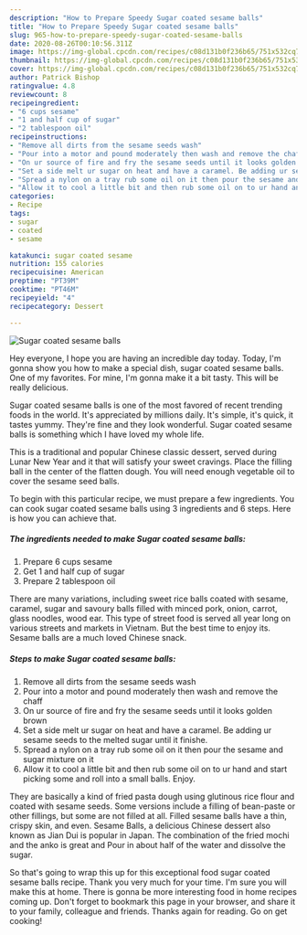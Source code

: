 ```yaml
---
description: "How to Prepare Speedy Sugar coated sesame balls"
title: "How to Prepare Speedy Sugar coated sesame balls"
slug: 965-how-to-prepare-speedy-sugar-coated-sesame-balls
date: 2020-08-26T00:10:56.311Z
image: https://img-global.cpcdn.com/recipes/c08d131b0f236b65/751x532cq70/sugar-coated-sesame-balls-recipe-main-photo.jpg
thumbnail: https://img-global.cpcdn.com/recipes/c08d131b0f236b65/751x532cq70/sugar-coated-sesame-balls-recipe-main-photo.jpg
cover: https://img-global.cpcdn.com/recipes/c08d131b0f236b65/751x532cq70/sugar-coated-sesame-balls-recipe-main-photo.jpg
author: Patrick Bishop
ratingvalue: 4.8
reviewcount: 8
recipeingredient:
- "6 cups sesame"
- "1 and half cup of sugar"
- "2 tablespoon oil"
recipeinstructions:
- "Remove all dirts from the sesame seeds wash"
- "Pour into a motor and pound moderately then wash and remove the chaff"
- "On ur source of fire and fry the sesame seeds until it looks golden brown"
- "Set a side melt ur sugar on heat and have a caramel. Be adding ur sesame seeds to the melted sugar until it finishe."
- "Spread a nylon on a tray rub some oil on it then pour the sesame and sugar mixture on it"
- "Allow it to cool a little bit and then rub some oil on to ur hand and start picking some and roll into a small balls. Enjoy."
categories:
- Recipe
tags:
- sugar
- coated
- sesame

katakunci: sugar coated sesame 
nutrition: 155 calories
recipecuisine: American
preptime: "PT39M"
cooktime: "PT46M"
recipeyield: "4"
recipecategory: Dessert

---
```



![Sugar coated sesame balls](https://img-global.cpcdn.com/recipes/c08d131b0f236b65/751x532cq70/sugar-coated-sesame-balls-recipe-main-photo.jpg)

Hey everyone, I hope you are having an incredible day today. Today, I'm gonna show you how to make a special dish, sugar coated sesame balls. One of my favorites. For mine, I'm gonna make it a bit tasty. This will be really delicious.

Sugar coated sesame balls is one of the most favored of recent trending foods in the world. It's appreciated by millions daily. It's simple, it's quick, it tastes yummy. They're fine and they look wonderful. Sugar coated sesame balls is something which I have loved my whole life.

This is a traditional and popular Chinese classic dessert, served during Lunar New Year and it that will satisfy your sweet cravings. Place the filling ball in the center of the flatten dough. You will need enough vegetable oil to cover the sesame seed balls.


To begin with this particular recipe, we must prepare a few ingredients. You can cook sugar coated sesame balls using 3 ingredients and 6 steps. Here is how you can achieve that.

<!--inarticleads1-->

##### The ingredients needed to make Sugar coated sesame balls:

1. Prepare 6 cups sesame
1. Get 1 and half cup of sugar
1. Prepare 2 tablespoon oil


There are many variations, including sweet rice balls coated with sesame, caramel, sugar and savoury balls filled with minced pork, onion, carrot, glass noodles, wood ear. This type of street food is served all year long on various streets and markets in Vietnam. But the best time to enjoy its. Sesame balls are a much loved Chinese snack. 

<!--inarticleads2-->

##### Steps to make Sugar coated sesame balls:

1. Remove all dirts from the sesame seeds wash
1. Pour into a motor and pound moderately then wash and remove the chaff
1. On ur source of fire and fry the sesame seeds until it looks golden brown
1. Set a side melt ur sugar on heat and have a caramel. Be adding ur sesame seeds to the melted sugar until it finishe.
1. Spread a nylon on a tray rub some oil on it then pour the sesame and sugar mixture on it
1. Allow it to cool a little bit and then rub some oil on to ur hand and start picking some and roll into a small balls. Enjoy.


They are basically a kind of fried pasta dough using glutinous rice flour and coated with sesame seeds. Some versions include a filling of bean-paste or other fillings, but some are not filled at all. Filled sesame balls have a thin, crispy skin, and even. Sesame Balls, a delicious Chinese dessert also known as Jian Dui is popular in Japan. The combination of the fried mochi and the anko is great and Pour in about half of the water and dissolve the sugar. 

So that's going to wrap this up for this exceptional food sugar coated sesame balls recipe. Thank you very much for your time. I'm sure you will make this at home. There is gonna be more interesting food in home recipes coming up. Don't forget to bookmark this page in your browser, and share it to your family, colleague and friends. Thanks again for reading. Go on get cooking!
